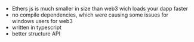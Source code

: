 - Ethers js is much smaller in size than web3 wich loads your dapp faster
- no compile dependencies, which were causing some issues for windows users for web3
- written in typescript
- better structure API
